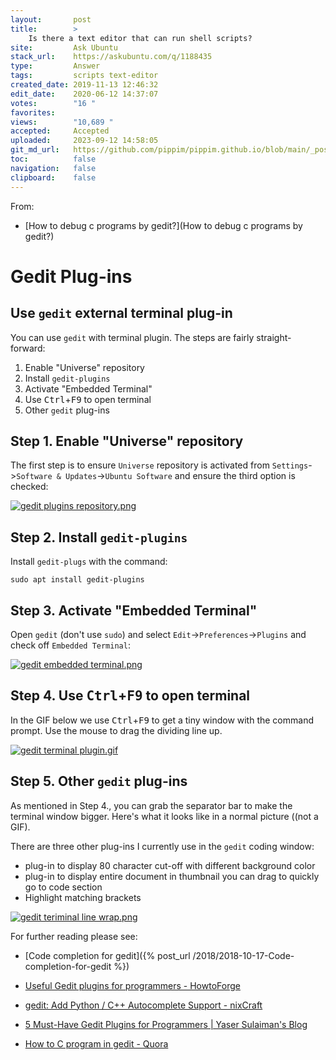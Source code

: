 ```yaml
---
layout:       post
title:        >
    Is there a text editor that can run shell scripts?
site:         Ask Ubuntu
stack_url:    https://askubuntu.com/q/1188435
type:         Answer
tags:         scripts text-editor
created_date: 2019-11-13 12:46:32
edit_date:    2020-06-12 14:37:07
votes:        "16 "
favorites:    
views:        "10,689 "
accepted:     Accepted
uploaded:     2023-09-12 14:58:05
git_md_url:   https://github.com/pippim/pippim.github.io/blob/main/_posts/2019/2019-11-13-Is-there-a-text-editor-that-can-run-shell-scripts_.md
toc:          false
navigation:   false
clipboard:    false
---
```


From:

- [How to debug c programs by gedit?](How to debug c programs by gedit?)

# Gedit Plug-ins

## Use `gedit` external terminal plug-in

You can use `gedit` with terminal plugin. The steps are fairly straight-forward:

1. Enable "Universe" repository
2. Install `gedit-plugins`
3. Activate "Embedded Terminal"
4. Use <kbd>Ctrl</kbd>+<kbd>F9</kbd> to open terminal
5. Other `gedit` plug-ins

## Step 1. Enable "Universe" repository

The first step is to ensure `Universe` repository is activated from `Settings`->`Software & Updates`->`Ubuntu Software` and ensure the third option is checked:

[![gedit plugins repository.png][1]][1]

## Step 2. Install `gedit-plugins`

Install `gedit-plugs` with the command:

``` 
sudo apt install gedit-plugins
```

## Step 3. Activate "Embedded Terminal"

Open `gedit` (don't use `sudo`) and select `Edit`->`Preferences`->`Plugins` and check off `Embedded Terminal`:

[![gedit embedded terminal.png][2]][2]

## Step 4. Use <kbd>Ctrl</kbd>+<kbd>F9</kbd> to open terminal

In the GIF below we use <kbd>Ctrl</kbd>+<kbd>F9</kbd> to get a tiny window with the command prompt. Use the mouse to drag the dividing line up.

[![gedit terminal plugin.gif][4]][4]

## Step 5. Other `gedit` plug-ins

As mentioned in Step 4., you can grab the separator bar to make the terminal window bigger. Here's what it looks like in a normal picture ((not a GIF).

There are three other plug-ins I currently use in the `gedit` coding window:

- plug-in to display 80 character cut-off with different background color
- plug-in to display entire document in thumbnail you can drag to quickly go to code section
- Highlight matching brackets

[![gedit teriminal line wrap.png][5]][5]

For further reading please see:

- [Code completion for gedit]({% post_url /2018/2018-10-17-Code-completion-for-gedit %})
- [Useful Gedit plugins for programmers - HowtoForge][6]
- [gedit: Add Python / C++ Autocomplete Support - nixCraft][7]
- [5 Must-Have Gedit Plugins for Programmers | Yaser Sulaiman's Blog][8]
- [How to C program in gedit - Quora][9]


  [1]: https://i.stack.imgur.com/6uY6ul.png
  [2]: https://i.stack.imgur.com/042mbm.png
  [4]: https://i.stack.imgur.com/K9Xtd.gif
  [5]: https://i.stack.imgur.com/WikO2l.png
  [6]: https://www.howtoforge.com/tutorial/three-useful-gedit-plugins-for-programmers/
  [7]: https://www.cyberciti.biz/faq/gedit-python-c-cpp-autocomplete-plugin/
  [8]: https://yaserxp.wordpress.com/2008/09/03/5-must-have-gedit-plugins-for-programmers/
  [9]: https://www.quora.com/How-do-I-C-program-in-gedit
